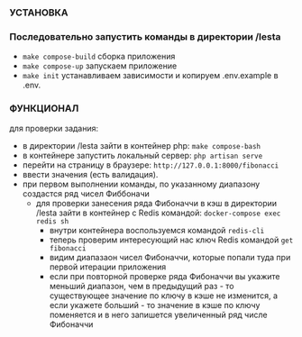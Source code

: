 ### УСТАНОВКА

### Последовательно запустить команды в директории /lesta

* ```make compose-build``` сборка приложения
* ```make compose-up``` запускаем приложение
* ```make init``` устанавливаем зависимости и копируем .env.example в .env.

### ФУНКЦИОНАЛ

для проверки задания:
* в директории /lesta зайти в контейнер php: ```make compose-bash```
* в контейнере запустить локальный сервер: ```php artisan serve```
* перейти на страницу в браузере: ```http://127.0.0.1:8000/fibonacci```
* ввести значения (есть валидация).  
* при первом выполнении команды, по указанному диапазону создастся ряд чисел Фиббоначи
  * для проверки занесения ряда Фибоначчи в кэш в директории /lesta зайти в контейнер с Redis командой: ```docker-compose exec redis sh```
    * внутри контейнера воспользуемся командой ```redis-cli```
    * теперь проверим интересующий нас ключ Redis командой ```get fibonacci```
    * видим диапазаон чисел Фибоначчи, которые попали туда при первой итерации приложения
    * если при повторной проверке ряда Фибоначчи вы укажите меньший диапазон, чем в предыдущий раз - то существующее значение по ключу в кэше не изменится, а если укажете больший - то значение в кэше по ключу поменяется и в него запишется увеличенный ряд числе Фибоначчи

